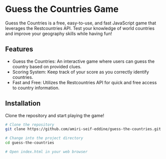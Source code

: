 # Guess the Countries Game

Guess the Countries is a free, easy-to-use, and fast JavaScript game that leverages the Restcountries API. Test your knowledge of world countries and improve your geography skills while having fun!

## Features

- Guess the Countries: An interactive game where users can guess the country based on provided clues.
- Scoring System: Keep track of your score as you correctly identify countries.
- Fast and Free: Utilizes the Restcountries API for quick and free access to country information.

## Installation

Clone the repository and start playing the game!

```bash
# Clone the repository
git clone https://github.com/amiri-seif-eddine/guess-the-countries.git

# Change into the project directory
cd guess-the-countries

# Open index.html in your web browser
